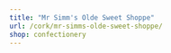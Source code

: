 ```yaml
---
title: "Mr Simm's Olde Sweet Shoppe"
url: /cork/mr-simms-olde-sweet-shoppe/
shop: confectionery
---
```

